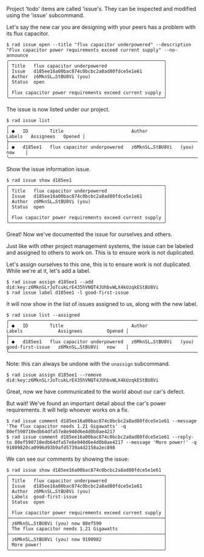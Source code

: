 Project 'todo' items are called 'issue's.  They can be inspected and modified
using the 'issue' subcommand.

Let's say the new car you are designing with your peers has a problem with its flux capacitor.

```
$ rad issue open --title "flux capacitor underpowered" --description "Flux capacitor power requirements exceed current supply" --no-announce
╭─────────────────────────────────────────────────────────╮
│ Title   flux capacitor underpowered                     │
│ Issue   d185ee16a00bac874c0bcbc2a8ad80fdce5e1e61        │
│ Author  z6MknSL…StBU8Vi (you)                           │
│ Status  open                                            │
│                                                         │
│ Flux capacitor power requirements exceed current supply │
╰─────────────────────────────────────────────────────────╯
```

The issue is now listed under our project.

```
$ rad issue list
╭───────────────────────────────────────────────────────────────────────────────────────────────────╮
│ ●   ID        Title                         Author                    Labels   Assignees   Opened │
├───────────────────────────────────────────────────────────────────────────────────────────────────┤
│ ●   d185ee1   flux capacitor underpowered   z6MknSL…StBU8Vi   (you)                        now    │
╰───────────────────────────────────────────────────────────────────────────────────────────────────╯
```

Show the issue information issue.

```
$ rad issue show d185ee1
╭─────────────────────────────────────────────────────────╮
│ Title   flux capacitor underpowered                     │
│ Issue   d185ee16a00bac874c0bcbc2a8ad80fdce5e1e61        │
│ Author  z6MknSL…StBU8Vi (you)                           │
│ Status  open                                            │
│                                                         │
│ Flux capacitor power requirements exceed current supply │
╰─────────────────────────────────────────────────────────╯
```


Great! Now we've documented the issue for ourselves and others.

Just like with other project management systems, the issue can be
labeled and assigned to others to work on. This is to ensure work is
not duplicated.

Let's assign ourselves to this one, this is to ensure work is not
duplicated. While we're at it, let's add a label.

```
$ rad issue assign d185ee1 --add did:key:z6MknSLrJoTcukLrE435hVNQT4JUhbvWLX4kUzqkEStBU8Vi
$ rad issue label d185ee1 -l good-first-issue
```

It will now show in the list of issues assigned to us, along with the new label.

```
$ rad issue list --assigned
╭───────────────────────────────────────────────────────────────────────────────────────────────────────────────────╮
│ ●   ID        Title                         Author                    Labels             Assignees         Opened │
├───────────────────────────────────────────────────────────────────────────────────────────────────────────────────┤
│ ●   d185ee1   flux capacitor underpowered   z6MknSL…StBU8Vi   (you)   good-first-issue   z6MknSL…StBU8Vi   now    │
╰───────────────────────────────────────────────────────────────────────────────────────────────────────────────────╯
```

Note: this can always be undone with the `unassign` subcommand.

```
$ rad issue assign d185ee1 --remove did:key:z6MknSLrJoTcukLrE435hVNQT4JUhbvWLX4kUzqkEStBU8Vi
```

Great, now we have communicated to the world about our car's defect.

But wait! We've found an important detail about the car's power requirements.
It will help whoever works on a fix.

```
$ rad issue comment d185ee16a00bac874c0bcbc2a8ad80fdce5e1e61 --message 'The flux capacitor needs 1.21 Gigawatts' -q
80ef590710edb64dfa57e8e940d6e4d0b0ae4217
$ rad issue comment d185ee16a00bac874c0bcbc2a8ad80fdce5e1e61 --reply-to 80ef590710edb64dfa57e8e940d6e4d0b0ae4217 --message 'More power!' -q
91009820ca0996d93b9afd5739a4d2158a2ec898
```

We can see our comments by showing the issue:

```
$ rad issue show d185ee16a00bac874c0bcbc2a8ad80fdce5e1e61
╭─────────────────────────────────────────────────────────╮
│ Title   flux capacitor underpowered                     │
│ Issue   d185ee16a00bac874c0bcbc2a8ad80fdce5e1e61        │
│ Author  z6MknSL…StBU8Vi (you)                           │
│ Labels  good-first-issue                                │
│ Status  open                                            │
│                                                         │
│ Flux capacitor power requirements exceed current supply │
├─────────────────────────────────────────────────────────┤
│ z6MknSL…StBU8Vi (you) now 80ef590                       │
│ The flux capacitor needs 1.21 Gigawatts                 │
├─────────────────────────────────────────────────────────┤
│ z6MknSL…StBU8Vi (you) now 9100982                       │
│ More power!                                             │
╰─────────────────────────────────────────────────────────╯
```
